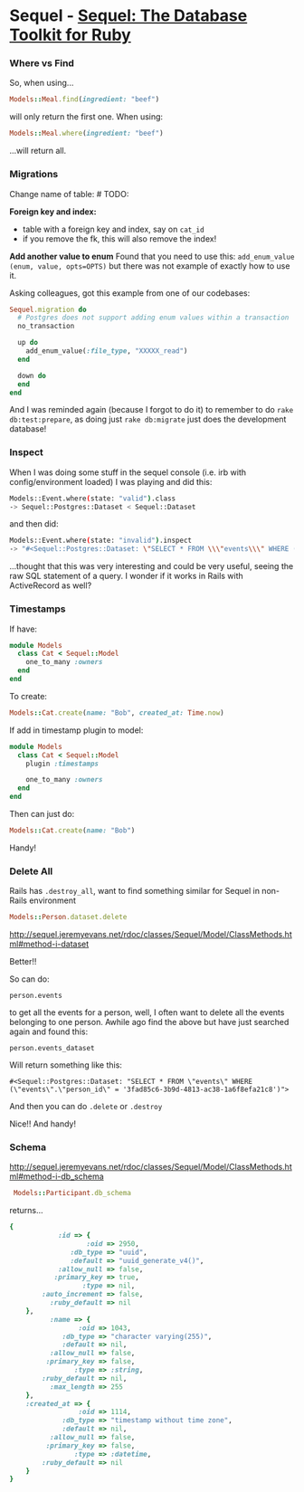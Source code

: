 # Sequel - [Sequel: The Database Toolkit for Ruby](http://sequel.jeremyevans.net/)

### Where vs Find
So, when using...
```ruby
Models::Meal.find(ingredient: "beef")
```
will only return the first one.
When using:
```ruby
Models::Meal.where(ingredient: "beef")
```
...will return all.

### Migrations
Change name of table: # TODO:

**Foreign key and index:**
- table with a foreign key and index, say on `cat_id`
- if you remove the fk, this will also remove the index!


**Add another value to enum**
Found that you need to use this:
`add_enum_value (enum, value, opts=OPTS)` but there was not example of exactly how to use it.

Asking colleagues, got this example from one of our codebases:

```ruby
Sequel.migration do
  # Postgres does not support adding enum values within a transaction
  no_transaction

  up do
    add_enum_value(:file_type, "XXXXX_read")
  end

  down do
  end
end
```

And I was reminded again (because I forgot to do it) to remember to do `rake db:test:prepare`, as doing just `rake db:migrate` just does the development database!


### Inspect
When I was doing some stuff in the sequel console (i.e. irb with config/environment loaded) I was playing and did this:
```bash
Models::Event.where(state: "valid").class
-> Sequel::Postgres::Dataset < Sequel::Dataset
```
and then did:
```bash
Models::Event.where(state: "invalid").inspect
-> "#<Sequel::Postgres::Dataset: \"SELECT * FROM \\\"events\\\" WHERE (\\\"state\\\" = 'invaid')\">"
```
...thought that this was very interesting and could be very useful, seeing the raw SQL statement of a query. I wonder if it works in Rails with ActiveRecord as well?


### Timestamps
If have:
```ruby
module Models
  class Cat < Sequel::Model
    one_to_many :owners
  end
end
```
To create:
```ruby
Models::Cat.create(name: "Bob", created_at: Time.now)
```
If add in timestamp plugin to model:
```ruby
module Models
  class Cat < Sequel::Model
    plugin :timestamps

    one_to_many :owners
  end
end
```
Then can just do:
```ruby
Models::Cat.create(name: "Bob")
```
Handy!


### Delete All
Rails has `.destroy_all`, want to find something similar for Sequel in non-Rails environment

```ruby
Models::Person.dataset.delete
```
http://sequel.jeremyevans.net/rdoc/classes/Sequel/Model/ClassMethods.html#method-i-dataset

Better!!

So can do:

```
person.events
```

to get all the events for a person, well, I often want to delete all the events belonging to one person. Awhile ago find the above but have just searched again and found this:

```
person.events_dataset
```

Will return something like this:
```
#<Sequel::Postgres::Dataset: "SELECT * FROM \"events\" WHERE (\"events\".\"person_id\" = '3fad85c6-3b9d-4813-ac38-1a6f8efa21c8')">
```

And then you can do `.delete` or `.destroy`

Nice!! And handy!


### Schema
http://sequel.jeremyevans.net/rdoc/classes/Sequel/Model/ClassMethods.html#method-i-db_schema

```ruby
 Models::Participant.db_schema
 ```

 returns...

```ruby
{
            :id => {
                   :oid => 2950,
               :db_type => "uuid",
               :default => "uuid_generate_v4()",
            :allow_null => false,
           :primary_key => true,
                  :type => nil,
        :auto_increment => false,
          :ruby_default => nil
    },
          :name => {
                 :oid => 1043,
             :db_type => "character varying(255)",
             :default => nil,
          :allow_null => false,
         :primary_key => false,
                :type => :string,
        :ruby_default => nil,
          :max_length => 255
    },
    :created_at => {
                 :oid => 1114,
             :db_type => "timestamp without time zone",
             :default => nil,
          :allow_null => false,
         :primary_key => false,
                :type => :datetime,
        :ruby_default => nil
    }
}
```
